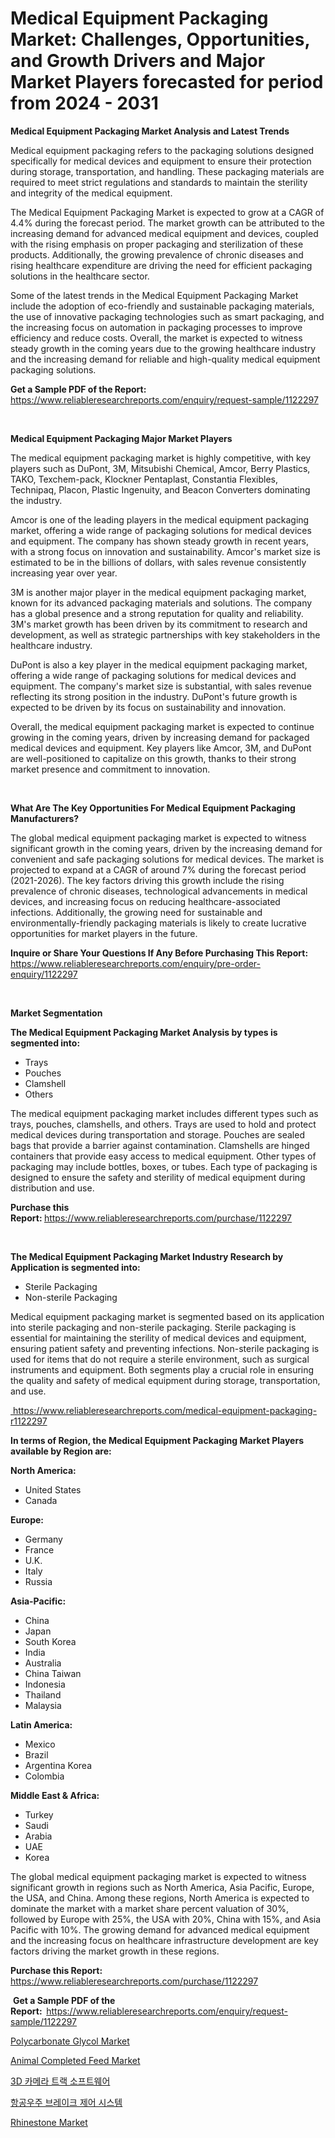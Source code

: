 <p><h1>Medical Equipment Packaging Market: Challenges, Opportunities, and Growth Drivers and Major Market Players forecasted for period from 2024 - 2031</h1></p><p><strong>Medical Equipment Packaging Market Analysis and Latest Trends</strong></p>
<p><p>Medical equipment packaging refers to the packaging solutions designed specifically for medical devices and equipment to ensure their protection during storage, transportation, and handling. These packaging materials are required to meet strict regulations and standards to maintain the sterility and integrity of the medical equipment.</p><p>The Medical Equipment Packaging Market is expected to grow at a CAGR of 4.4% during the forecast period. The market growth can be attributed to the increasing demand for advanced medical equipment and devices, coupled with the rising emphasis on proper packaging and sterilization of these products. Additionally, the growing prevalence of chronic diseases and rising healthcare expenditure are driving the need for efficient packaging solutions in the healthcare sector.</p><p>Some of the latest trends in the Medical Equipment Packaging Market include the adoption of eco-friendly and sustainable packaging materials, the use of innovative packaging technologies such as smart packaging, and the increasing focus on automation in packaging processes to improve efficiency and reduce costs. Overall, the market is expected to witness steady growth in the coming years due to the growing healthcare industry and the increasing demand for reliable and high-quality medical equipment packaging solutions.</p></p>
<p><strong>Get a Sample PDF of the Report:&nbsp;</strong> <a href="https://www.reliableresearchreports.com/enquiry/request-sample/1122297">https://www.reliableresearchreports.com/enquiry/request-sample/1122297</a></p>
<p>&nbsp;</p>
<p><strong>Medical Equipment Packaging Major Market Players</strong></p>
<p><p>The medical equipment packaging market is highly competitive, with key players such as DuPont, 3M, Mitsubishi Chemical, Amcor, Berry Plastics, TAKO, Texchem-pack, Klockner Pentaplast, Constantia Flexibles, Technipaq, Placon, Plastic Ingenuity, and Beacon Converters dominating the industry.</p><p>Amcor is one of the leading players in the medical equipment packaging market, offering a wide range of packaging solutions for medical devices and equipment. The company has shown steady growth in recent years, with a strong focus on innovation and sustainability. Amcor's market size is estimated to be in the billions of dollars, with sales revenue consistently increasing year over year.</p><p>3M is another major player in the medical equipment packaging market, known for its advanced packaging materials and solutions. The company has a global presence and a strong reputation for quality and reliability. 3M's market growth has been driven by its commitment to research and development, as well as strategic partnerships with key stakeholders in the healthcare industry.</p><p>DuPont is also a key player in the medical equipment packaging market, offering a wide range of packaging solutions for medical devices and equipment. The company's market size is substantial, with sales revenue reflecting its strong position in the industry. DuPont's future growth is expected to be driven by its focus on sustainability and innovation.</p><p>Overall, the medical equipment packaging market is expected to continue growing in the coming years, driven by increasing demand for packaged medical devices and equipment. Key players like Amcor, 3M, and DuPont are well-positioned to capitalize on this growth, thanks to their strong market presence and commitment to innovation.</p></p>
<p>&nbsp;</p>
<p><strong>What Are The Key Opportunities For Medical Equipment Packaging Manufacturers?</strong></p>
<p><p>The global medical equipment packaging market is expected to witness significant growth in the coming years, driven by the increasing demand for convenient and safe packaging solutions for medical devices. The market is projected to expand at a CAGR of around 7% during the forecast period (2021-2026). The key factors driving this growth include the rising prevalence of chronic diseases, technological advancements in medical devices, and increasing focus on reducing healthcare-associated infections. Additionally, the growing need for sustainable and environmentally-friendly packaging materials is likely to create lucrative opportunities for market players in the future.</p></p>
<p><strong>Inquire or Share Your Questions If Any Before Purchasing This Report:</strong> <a href="https://www.reliableresearchreports.com/enquiry/pre-order-enquiry/1122297">https://www.reliableresearchreports.com/enquiry/pre-order-enquiry/1122297</a></p>
<p>&nbsp;</p>
<p><strong>Market Segmentation</strong></p>
<p><strong>The Medical Equipment Packaging Market Analysis by types is segmented into:</strong></p>
<p><ul><li>Trays</li><li>Pouches</li><li>Clamshell</li><li>Others</li></ul></p>
<p><p>The medical equipment packaging market includes different types such as trays, pouches, clamshells, and others. Trays are used to hold and protect medical devices during transportation and storage. Pouches are sealed bags that provide a barrier against contamination. Clamshells are hinged containers that provide easy access to medical equipment. Other types of packaging may include bottles, boxes, or tubes. Each type of packaging is designed to ensure the safety and sterility of medical equipment during distribution and use.</p></p>
<p><strong>Purchase this Report:&nbsp;</strong><a href="https://www.reliableresearchreports.com/purchase/1122297">https://www.reliableresearchreports.com/purchase/1122297</a></p>
<p>&nbsp;</p>
<p><strong>The Medical Equipment Packaging Market Industry Research by Application is segmented into:</strong></p>
<p><ul><li>Sterile Packaging</li><li>Non-sterile Packaging</li></ul></p>
<p><p>Medical equipment packaging market is segmented based on its application into sterile packaging and non-sterile packaging. Sterile packaging is essential for maintaining the sterility of medical devices and equipment, ensuring patient safety and preventing infections. Non-sterile packaging is used for items that do not require a sterile environment, such as surgical instruments and equipment. Both segments play a crucial role in ensuring the quality and safety of medical equipment during storage, transportation, and use.</p></p>
<p><a href="https://www.reliableresearchreports.com/medical-equipment-packaging-r1122297">&nbsp;https://www.reliableresearchreports.com/medical-equipment-packaging-r1122297</a></p>
<p><strong>In terms of Region, the Medical Equipment Packaging Market Players available by Region are:</strong></p>
<p>
    <p> <strong> North America: </strong>
        <ul>
            <li>United States</li>
            <li>Canada</li>
        </ul>
        </p> 
    <p> <strong> Europe: </strong>
        <ul>
            <li>Germany</li>
            <li>France</li>
            <li>U.K.</li>
            <li>Italy</li>
            <li>Russia</li>
        </ul>
        </p> 
    <p> <strong> Asia-Pacific: </strong>
        <ul>
            <li>China</li>
            <li>Japan</li>
            <li>South Korea</li>
            <li>India</li>
            <li>Australia</li>
            <li>China Taiwan</li>
            <li>Indonesia</li>
            <li>Thailand</li>
            <li>Malaysia</li>
        </ul>
        </p> 
    <p> <strong> Latin America: </strong>
        <ul>
            <li>Mexico</li>
            <li>Brazil</li>
            <li>Argentina Korea</li>
            <li>Colombia</li>
        </ul>
        </p> 
    <p> <strong> Middle East & Africa: </strong>
        <ul>
            <li>Turkey</li>
            <li>Saudi</li>
            <li>Arabia</li>
            <li>UAE</li>
            <li>Korea</li>
        </ul>
    </p>
    </p>
<p><p>The global medical equipment packaging market is expected to witness significant growth in regions such as North America, Asia Pacific, Europe, the USA, and China. Among these regions, North America is expected to dominate the market with a market share percent valuation of 30%, followed by Europe with 25%, the USA with 20%, China with 15%, and Asia Pacific with 10%. The growing demand for advanced medical equipment and the increasing focus on healthcare infrastructure development are key factors driving the market growth in these regions.</p></p>
<p><strong>Purchase this Report: </strong><a href="https://www.reliableresearchreports.com/purchase/1122297">https://www.reliableresearchreports.com/purchase/1122297</a></p>
<p>&nbsp;<strong>Get a Sample PDF of the Report:&nbsp;&nbsp;</strong><a href="https://www.reliableresearchreports.com/enquiry/request-sample/1122297">https://www.reliableresearchreports.com/enquiry/request-sample/1122297</a></p>
<p><strong></strong></p>
<p><p><a href="https://www.linkedin.com/pulse/polycarbonate-glycol-market-size-share-analysis--mwukf?trackingId=e0A79Y62QyqgPYz1s3ezTA%3D%3D">Polycarbonate Glycol Market</a></p><p><a href="https://github.com/santosh758595/Market-Research-Report-List-5/blob/main/animal-completed-feed-market.md">Animal Completed Feed Market</a></p><p><a href="https://github.com/joannescott9078/Market-Research-Report-List-2/blob/main/689200283495.md">3D 카메라 트랙 소프트웨어</a></p><p><a href="https://github.com/TrevorKruvalis5678/Market-Research-Report-List-3/blob/main/941628083494.md">항공우주 브레이크 제어 시스템</a></p><p><a href="https://www.linkedin.com/pulse/insights-rhinestone-market-share-competitive-landscape-jznze?trackingId=ohNqhJCrSRiR9Enjx8xMuA%3D%3D">Rhinestone Market</a></p></p>